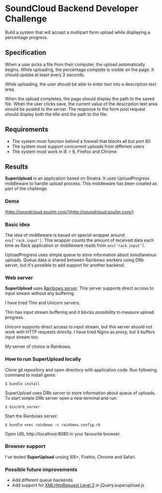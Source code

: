 # SoundCloud Backend Developer Challenge

Build a system that will accept a multipart form upload while displaying
a percentage progress.

## Specification
When a user picks a file from their computer, the upload automatically begins.
While uploading, the percentage complete is visible on the page. It should
update at least every 2 seconds.

While uploading, the user should be able to enter text into a description
text area.

When the upload completes, the page should display the path to the saved file.
When the user clicks save, the current value of the description text area
should be posted to the server. The response to the form post request should
display both the title and the path to the file.

## Requirements

- The system must function behind a firewall that blocks all but port 80
- The system must support concurrent uploads from different users
- The system must work in IE > 6, Firefox and Chrome

## Results

**SuperUpload** is an application based on Sinatra. It uses UploadProgress
middleware to handle upload process. This middleware has been created as
part of the challenge.

### Demo

[http://soundcloud.soulim.com/](http://soundcloud.soulim.com/)

### Basic idea

The idea of middleware is based on special wrapper around `env['rack.input']`.
This wrapper counts the amount of received data each time as Rack
application or middleware reads from `env['rack.input']`.

UploadProgress uses simple queue to store information about simultaneous uploads.
Queue data is shared between Rainbows workers using DRb server, but it's
possible to add support for another backend.

### Web server

**SuperUpload** uses [Rainbows server](https://rubygems.org/gems/rainbows).
This server supports direct access to input stream without any buffering.

I have tried Thin and Unicorn servers.

Thin has input stream buffering and it blocks possibility to measure upload
progress.

Unicorn supports direct access to input stream, but this server should not
work with HTTP requests directly. I have tried Nginx as proxy, but it buffers
input stream too.

My server of choice is Rainbows.

### How to run SuperUpload locally

Clone git repository and open directory with application code. Run following
command to install gems:

    $ bundle install

SuperUpload uses DRb server to store information about queue of uploads.
To start simple DRb server open a new terminal and run:

    $ bin/drb_server

Start the Rainbows server:

    $ bundle exec rainbows -c rainbows.config.rb

Open URL http://localhost:8080 in your favourite browser.

### Browser support

I've tested **SuperUpload** unsing IE6+, Firefox, Chrome and Safari.

### Possible future improvements

- Add different queue backends
- Add support for [XMLHttpRequest Level 2](http://www.w3.org/TR/XMLHttpRequest/)
  in jQuery.superupload.js
